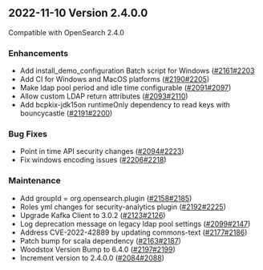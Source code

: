 ## 2022-11-10 Version 2.4.0.0

Compatible with OpenSearch 2.4.0

### Enhancements
* Add install_demo_configuration Batch script for Windows ([#2161](https://github.com/opensearch-project/security/pull/2161)[#2203](https://github.com/opensearch-project/security/commit/51a286230f5ba1829dd7e62af1b626540eee3600)
* Add CI for Windows and MacOS platforms ([#2190](https://github.com/opensearch-project/security/pull/2190)[#2205](https://github.com/opensearch-project/security/pull/2205))
* Make ldap pool period and idle time configurable ([#2091](https://github.com/opensearch-project/security/commit/edd9f49e161739fe26f2d3652121e6c187636b79)[#2097](https://github.com/opensearch-project/security/pull/2097))
* Allow custom LDAP return attributes ([#2093](https://github.com/opensearch-project/security/pull/2093)[#2110](https://github.com/opensearch-project/security/pull/2110))
* Add bcpkix-jdk15on runtimeOnly dependency to read keys with bouncycastle ([#2191](https://github.com/opensearch-project/security/pull/2191)[#2200](https://github.com/opensearch-project/security/pull/2200))

### Bug Fixes
* Point in time API security changes ([#2094](https://github.com/opensearch-project/security/pull/2094)[#2223](https://github.com/opensearch-project/security/pull/2223))
* Fix windows encoding issues ([#2206](https://github.com/opensearch-project/security/pull/2206)[#2218](https://github.com/opensearch-project/security/pull/2218))

### Maintenance
* Add groupId = org.opensearch.plugin ([#2158](https://github.com/opensearch-project/security/pull/2158)[#2185](https://github.com/opensearch-project/security/pull/2185))
* Roles yml changes for security-analytics plugin ([#2192](https://github.com/opensearch-project/security/pull/2192)[#2225](https://github.com/opensearch-project/security/pull/2225))
* Upgrade Kafka Client to 3.0.2 ([#2123](https://github.com/opensearch-project/security/pull/2123)[#2126](https://github.com/opensearch-project/security/pull/2126))
* Log deprecation message on legacy ldap pool settings ([#2099](https://github.com/opensearch-project/security/pull/2099)[#2147](https://github.com/opensearch-project/security/pull/2147))
* Address CVE-2022-42889 by updating commons-text ([#2177](https://github.com/opensearch-project/security/pull/2177)[#2186](https://github.com/opensearch-project/security/pull/2186))
* Patch bump for scala dependency ([#2163](https://github.com/opensearch-project/security/pull/2163)[#2187](https://github.com/opensearch-project/security/commit/1f3de6a064696eb098749a340853c4f6af4c619f))
* Woodstox Version Bump to 6.4.0 ([#2197](https://github.com/opensearch-project/security/pull/2197)[#2199](https://github.com/opensearch-project/security/pull/2199))
* Increment version to 2.4.0.0 ([#2084](https://github.com/opensearch-project/security/pull/2084)[#2088](https://github.com/opensearch-project/security/pull/2088))
